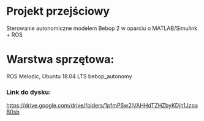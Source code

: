 # Projekt przejściowy
Sterowanie autonomiczne modelem Bebop 2 w oparciu o MATLAB/Simulink + ROS

# Warstwa sprzętowa:
ROS Melodic, Ubuntu 18.04 LTS
bebop_autonomy

### Link do dysku:
https://drive.google.com/drive/folders/1pfmPSw2lVAHHdTZHZbyKDjh1JzpaB0sb
